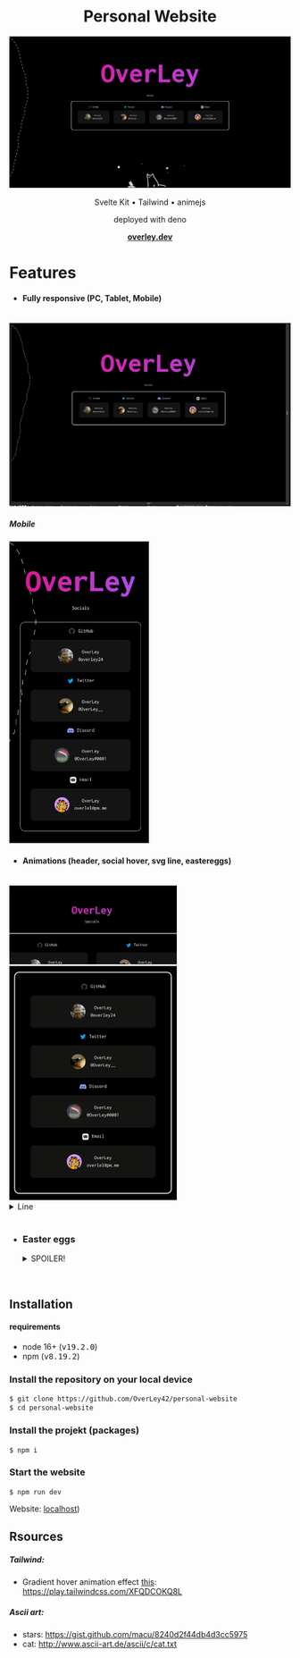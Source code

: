 <h1 align="center"> Personal Website </h1>

<img src="images/page.png" alt="">
<p align="center">Svelte Kit • Tailwind • animejs</p>
<p align="center">deployed with deno</p>
<p align="center">
  <a href="https://spacedrive.com"><strong>overley.dev</strong></a>
</p>
  
<h1>Features</h1>

- #### Fully responsive (**PC, Tablet, Mobile**)
<br/>
<img src="images/responsive.gif" alt="">
<br/>

##### Mobile
<img src="images/mobile.png" width="250px" alt="">

- #### Animations (**header, social hover, svg line, eastereggs**)

<br/>
<img src="images/header.gif" width="300px" alt="">
<img src="images/social-hover.gif" width="300px" alt="">
<details>
  <summary>Line</summary>
<img src="images/line.gif" alt="">
</details>

<br/>

- ### Easter eggs
    <details>
      <summary>SPOILER!</summary>

      - click the cat (for shooting star animation)

      - press <kbd>C</kbd> now the side spin one time

      - press <kbd>F12</kbd> and look in the console section with your webbrowser dev tools (you should see a cat and stars in ASCII)
    </details>

<br/>

## Installation

#### requirements

- node 16+ (<kbd>v19.2.0</kbd>)
- npm (<kbd>v8.19.2</kbd>)


### Install the repository on your local device

```console
$ git clone https://github.com/OverLey42/personal-website
$ cd personal-website
```

### Install the projekt (packages)

```console
$ npm i
```

### Start the website

```console
$ npm run dev
```
Website: [localhost](http://localhost:5173/))

## Rsources

##### Tailwind:

- Gradient hover animation effect [this](https://github.com/OverLey42/personal-website/edit/main/README.md#animations-header-social-hover-svg-line-eastereggs): https://play.tailwindcss.com/XFQDCOKQ8L

##### Ascii art:

- stars: https://gist.github.com/macu/8240d2f44db4d3cc5975
- cat: http://www.ascii-art.de/ascii/c/cat.txt
